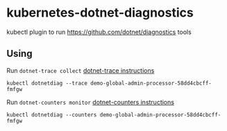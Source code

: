 # kubernetes-dotnet-diagnostics
kubectl plugin to run https://github.com/dotnet/diagnostics tools

## Using

Run `dotnet-trace collect` [dotnet-trace instructions](https://github.com/dotnet/diagnostics/blob/master/documentation/dotnet-trace-instructions.md)
```shell
kubectl dotnetdiag --trace demo-global-admin-processor-58dd4cbcff-fmfgw
```

Run `dotnet-counters monitor` [dotnet-counters instructions](https://github.com/dotnet/diagnostics/blob/master/documentation/dotnet-counters-instructions.md)
```shell
kubectl dotnetdiag --counters demo-global-admin-processor-58dd4cbcff-fmfgw
```